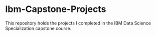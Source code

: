 # Ibm-Capstone-Projects
This repository holds the projects I completed in the IBM Data Science Specialization capstone course. 
